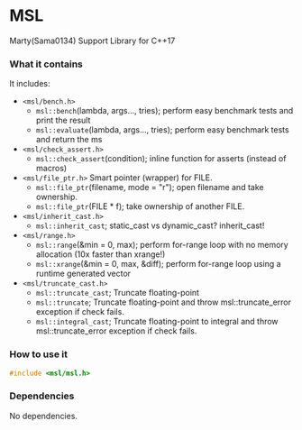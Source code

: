 # MSL
Marty(Sama0134) Support Library for C++17

### What it contains
It includes:
- `<msl/bench.h>`
	- `msl::bench`(lambda, args..., tries); perform easy benchmark tests and print the result
	- `msl::evaluate`(lambda, args..., tries); perform easy benchmark tests and return the ms
- `<msl/check_assert.h>`
	- `msl::check_assert`(condition); inline function for asserts (instead of macros)
- `<msl/file_ptr.h>` Smart pointer (wrapper) for FILE.
	- `msl::file_ptr`(filename, mode = "r"); open filename and take ownership.
	- `msl::file_ptr`(FILE * f); take ownership of another FILE.
- `<msl/inherit_cast.h>`
	- `msl::inherit_cast`<T>; static_cast vs dynamic_cast? inherit_cast!
- `<msl/range.h>`
	- `msl::range`<T>(&min = 0, max); perform for-range loop with no memory allocation (10x faster than xrange!)
	- `msl::xrange`<T>(&min = 0, max, &diff); perform for-range loop using a runtime generated vector
- `<msl/truncate_cast.h>`
	- `msl::truncate_cast`<T>; Truncate floating-point
	- `msl::truncate`<T>; Truncate floating-point and throw msl::truncate_error exception if check fails.
	- `msl::integral_cast`<T>; Truncate floating-point to integral and throw msl::truncate_error exception if check fails.

### How to use it
```cpp
#include <msl/msl.h>
```

### Dependencies
No dependencies.
